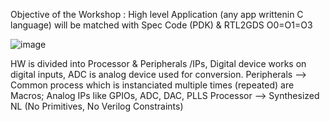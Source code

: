 Objective of the Workshop : High level Application (any app writtenin C language) will be matched with Spec Code (PDK) &  RTL2GDS O0=O1=O3

![image](https://github.com/user-attachments/assets/b60d3dcb-ffda-46bb-86fb-90dca848116a)



HW is divided into Processor & Peripherals /IPs, Digital device works on digital inputs, ADC is analog device used for conversion. 
Peripherals --> Common process which is instanciated multiple times (repeated) are Macros; Analog IPs like GPIOs, ADC, DAC, PLLS
Processor --> Synthesized NL (No Primitives, No Verilog Constraints)
